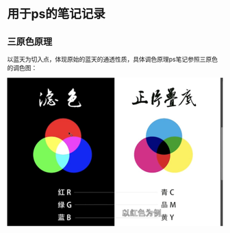 # 用于ps的笔记记录

## 三原色原理

以蓝天为切入点，体现原始的蓝天的通透性质，具体调色原理ps笔记参照三原色的调色图：
<div align=center> <img src="./img/1642863802273.jpg" style="zoom:60%;" /></div>
